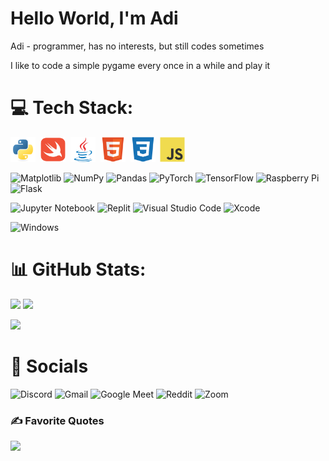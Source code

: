 # Hello World, I'm Adi
Adi - programmer, has no interests, but still codes sometimes

I like to code a simple pygame every once in a while and play it

# 💻 Tech Stack:
<img src="https://github.com/devicons/devicon/blob/master/icons/python/python-original.svg" title="Python" alt="Python" width="40" height="40"/>&nbsp;
<img src="https://github.com/devicons/devicon/blob/master/icons/swift/swift-original.svg" title="Swift" alt="Swift" width="40" height="40"/>&nbsp;
<img src="https://github.com/devicons/devicon/blob/master/icons/java/java-original.svg" title="Java" alt="Java" width="40" height="40"/>&nbsp;
<img src="https://github.com/devicons/devicon/blob/master/icons/html5/html5-original.svg" title="HTML5" alt="HTML" width="40" height="40"/>&nbsp;
<img src="https://github.com/devicons/devicon/blob/master/icons/css3/css3-plain.svg"  title="CSS3" alt="CSS" width="40" height="40"/>&nbsp;
<img src="https://github.com/devicons/devicon/blob/master/icons/javascript/javascript-original.svg" title="JavaScript" alt="JavaScript" width="40" height="40"/>&nbsp;

![Matplotlib](https://img.shields.io/badge/Matplotlib-%23ffffff.svg?style=for-the-badge&logo=Matplotlib&logoColor=black)
![NumPy](https://img.shields.io/badge/numpy-%23013243.svg?style=for-the-badge&logo=numpy&logoColor=white)
![Pandas](https://img.shields.io/badge/pandas-%23150458.svg?style=for-the-badge&logo=pandas&logoColor=white)
![PyTorch](https://img.shields.io/badge/PyTorch-%23EE4C2C.svg?style=for-the-badge&logo=PyTorch&logoColor=white)
![TensorFlow](https://img.shields.io/badge/TensorFlow-%23FF6F00.svg?style=for-the-badge&logo=TensorFlow&logoColor=white)
![Raspberry Pi](https://img.shields.io/badge/-RaspberryPi-C51A4A?style=for-the-badge&logo=Raspberry-Pi)
![Flask](https://img.shields.io/badge/flask-%23000.svg?style=for-the-badge&logo=flask&logoColor=white)

![Jupyter Notebook](https://img.shields.io/badge/jupyter-%23FA0F00.svg?style=for-the-badge&logo=jupyter&logoColor=white)
![Replit](https://img.shields.io/badge/Replit-DD1200?style=for-the-badge&logo=Replit&logoColor=white)
![Visual Studio Code](https://img.shields.io/badge/Visual%20Studio%20Code-0078d7.svg?style=for-the-badge&logo=visual-studio-code&logoColor=white)
![Xcode](https://img.shields.io/badge/Xcode-007ACC?style=for-the-badge&logo=Xcode&logoColor=white)
  
![Windows](https://img.shields.io/badge/Windows-0078D6?style=for-the-badge&logo=windows&logoColor=white)
  
# 📊 GitHub Stats:
<!-- ![](https://github-readme-stats.vercel.app/api?username=AdiKalavala24&theme=transparent)
[![](https://github-readme-streak-stats.herokuapp.com?user=AdiKalavala24&theme=transparent&hide_border=true)](https://git.io/streak-stats)

![](https://github-readme-stats.vercel.app/api/top-langs?username=AdiKalavala24&theme=transparent&hide_border=false&include_all_commits=false&count_private=false&layout=compact) -->
![](https://github-readme-stats.vercel.app/api?username=AdiKalavala24&theme=codeSTACKr)
[![](https://github-readme-streak-stats.herokuapp.com?user=AdiKalavala24&theme=git-dark&hide_border=true)](https://git.io/streak-stats)

![](https://github-readme-stats.vercel.app/api/top-langs?username=AdiKalavala24&theme=codeSTACKr&hide_border=false&include_all_commits=false&count_private=false&layout=compact)

# 📶 Socials
![Discord](https://img.shields.io/badge/Discord-%235865F2.svg?style=for-the-badge&logo=discord&logoColor=white)
![Gmail](https://img.shields.io/badge/Gmail-D14836?style=for-the-badge&logo=gmail&logoColor=white)
![Google Meet](https://img.shields.io/badge/Google%20Meet-00897B?style=for-the-badge&logo=google-meet&logoColor=white)
![Reddit](https://img.shields.io/badge/Reddit-FF4500?style=for-the-badge&logo=reddit&logoColor=white)
![Zoom](https://img.shields.io/badge/Zoom-2D8CFF?style=for-the-badge&logo=zoom&logoColor=white)

### ✍️ Favorite Quotes
![](https://quotes-github-readme.vercel.app/api?type=horizontal&theme=dark)

<!-- ![](https://visitcount.itsvg.in/api?id=AdiKalavala24&icon=0&color=0&theme=dark)] -->
